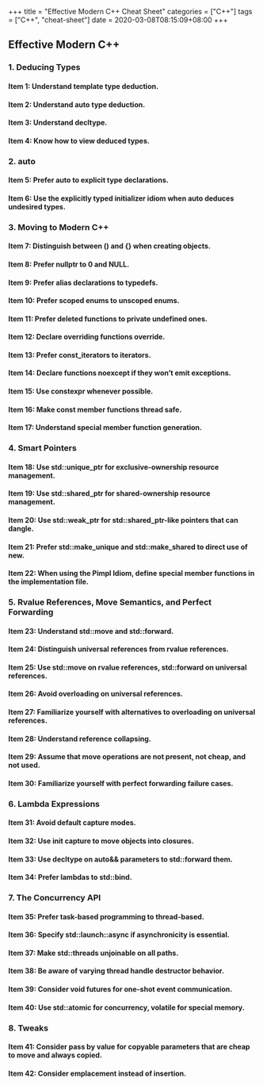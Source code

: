 +++
title = "Effective Modern C++ Cheat Sheet"
categories = ["C++"]
tags = ["C++", "cheat-sheet"]
date = 2020-03-08T08:15:09+08:00
+++

## Effective Modern C++

### 1.	Deducing Types
#### Item 1: Understand template type deduction.
#### Item 2: Understand auto type deduction.
#### Item 3: Understand decltype.
#### Item 4: Know how to view deduced types.

### 2.	auto
#### Item 5: Prefer auto to explicit type declarations.
#### Item 6: Use the explicitly typed initializer idiom when auto deduces undesired types.

### 3.	 Moving to Modern C++
#### Item 7: Distinguish between () and {} when creating objects.
#### Item 8: Prefer nullptr to 0 and NULL.
#### Item 9: Prefer alias declarations to typedefs.
#### Item 10: Prefer scoped enums to unscoped enums.
#### Item 11: Prefer deleted functions to private undefined ones.
#### Item 12: Declare overriding functions override.
#### Item 13: Prefer const_iterators to iterators.
#### Item 14: Declare functions noexcept if they won’t emit exceptions.
#### Item 15: Use constexpr whenever possible.
#### Item 16: Make const member functions thread safe.
#### Item 17: Understand special member function generation.

### 4.	 Smart Pointers
#### Item 18: Use std::unique_ptr for exclusive-ownership resource management.
#### Item 19: Use std::shared_ptr for shared-ownership resource management.
#### Item 20: Use std::weak_ptr for std::shared_ptr-like pointers that can dangle.
#### Item 21: Prefer std::make_unique and std::make_shared to direct use of new.
#### Item 22: When using the Pimpl Idiom, define special member functions in the implementation file.

### 5.	Rvalue References, Move Semantics, and Perfect Forwarding
#### Item 23: Understand std::move and std::forward.
#### Item 24: Distinguish universal references from rvalue references.
#### Item 25: Use std::move on rvalue references, std::forward on universal references.
#### Item 26: Avoid overloading on universal references.
#### Item 27: Familiarize yourself with alternatives to overloading on universal references.
#### Item 28: Understand reference collapsing.
#### Item 29: Assume that move operations are not present, not cheap, and not used.
#### Item 30: Familiarize yourself with perfect forwarding failure cases.

### 6.	Lambda Expressions
#### Item 31: Avoid default capture modes.
#### Item 32: Use init capture to move objects into closures.
#### Item 33: Use decltype on auto&& parameters to std::forward them.
#### Item 34: Prefer lambdas to std::bind.

### 7.	The Concurrency API
#### Item 35: Prefer task-based programming to thread-based.
#### Item 36: Specify std::launch::async if asynchronicity is essential.
#### Item 37: Make std::threads unjoinable on all paths.
#### Item 38: Be aware of varying thread handle destructor behavior.
#### Item 39: Consider void futures for one-shot event communication.
#### Item 40: Use std::atomic for concurrency, volatile for special memory.

### 8.	Tweaks
#### Item 41: Consider pass by value for copyable parameters that are cheap to move and always copied.
#### Item 42: Consider emplacement instead of insertion.

